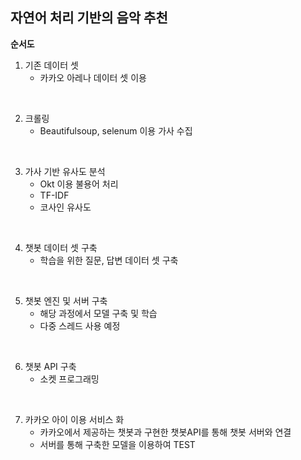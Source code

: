 ## 자연어 처리 기반의 음악 추천

**순서도**

1. 기존 데이터 셋 
   - 카카오 아레나 데이터 셋 이용

<br>

2. 크롤링
   - Beautifulsoup, selenum 이용 가사 수집

<br>

3. 가사 기반 유사도 분석
   - Okt 이용 불용어 처리
   - TF-IDF 
   - 코사인 유사도

<br>

4. 챗봇 데이터 셋 구축
   - 학습을 위한 질문, 답변 데이터 셋 구축

<br>

5. 챗봇 엔진 및 서버 구축
   - 해당 과정에서 모델 구축 및 학습
   - 다중 스레드 사용 예정

<br>

6. 챗봇 API 구축
   - 소켓 프로그래밍

<br>

7. 카카오 아이 이용 서비스 화
   - 카카오에서 제공하는 챗봇과 구현한 챗봇API를 통해 챗봇 서버와 연결
   - 서버를 통해 구축한 모델을 이용하여 TEST
